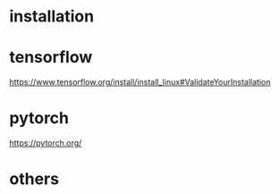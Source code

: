 # installation

# tensorflow
https://www.tensorflow.org/install/install_linux#ValidateYourInstallation

# pytorch 
https://pytorch.org/

# others
